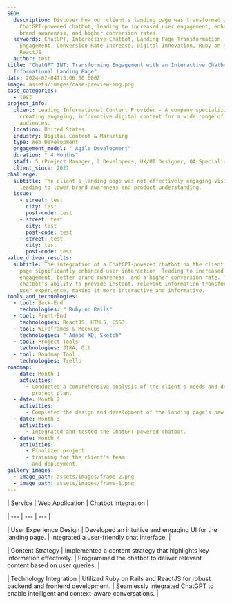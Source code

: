 ```yaml
---
SEO:
  description: Discover how our client's landing page was transformed with a
    ChatGPT-powered chatbot, leading to increased user engagement, enhanced
    brand awareness, and higher conversion rates.
  keywords: ChatGPT, Interactive Chatbot, Landing Page Transformation, User
    Engagement, Conversion Rate Increase, Digital Innovation, Ruby on Rails,
    ReactJS
  author: test
title: "ChatGPT INT: Transforming Engagement with an Interactive Chatbot on an
  Informational Landing Page"
date: 2024-02-04T13:06:00.000Z
image: assets/images/case-preview-img.png
case_categories:
  - test
project_info:
  client: Leading Informational Content Provider - A company specializing in
    creating engaging, informative digital content for a wide range of
    audiences.
  location: United States
  industry: Digital Content & Marketing
  type: Web Development
  engagement_model: " Agile Development"
  duration: " 4 Months"
  staff: 5 (Project Manager, 2 Developers, UX/UI Designer, QA Specialist)
  client_since: 2021
challenge:
  subtitle: The client's landing page was not effectively engaging visitors,
    leading to lower brand awareness and product understanding.
  issue:
    - street: test
      city: test
      post-code: test
    - street: test
      city: test
      post-code: test
    - street: test
      city: test
      post-code: test
value_driven_results:
  subtitle: The integration of a ChatGPT-powered chatbot on the client's landing
    page significantly enhanced user interaction, leading to increased
    engagement, better brand awareness, and a higher conversion rate. The
    chatbot's ability to provide instant, relevant information transformed the
    user experience, making it more interactive and informative.
tools_and_technologies:
  - tool: Back-End
    technologies: " Ruby on Rails"
  - tool: Front-End
    technologies: ReactJS, HTML5, CSS3
  - tool: Wireframes & Mockups
    technologies: " Adobe XD, Sketch"
  - tool: Project Tools
    technologies: JIRA, Git
  - tool: Roadmap Tool
    technologies: Trello
roadmap:
  - date: Month 1
    activities:
      - Conducted a comprehensive analysis of the client's needs and developed a
        project plan.
  - date: Month 2
    activities:
      - Completed the design and development of the landing page's new UI.
  - date: Month 3
    activities:
      - Integrated and tested the ChatGPT-powered chatbot.
  - date: Month 4
    activities:
      - Finalized project
      - training for the client's team
      - and deployment.
gallery_images:
  - image_path: assets/images/frame-2.png
  - image_path: assets/images/frame-1.png
---
```

\| Service | Web Application | Chatbot Integration |

\| --- | --- | --- |

\| User Experience Design | Developed an intuitive and engaging UI for the landing page. | Integrated a user-friendly chat interface. |

\| Content Strategy | Implemented a content strategy that highlights key information effectively. | Programmed the chatbot to deliver relevant content based on user queries. |

\| Technology Integration | Utilized Ruby on Rails and ReactJS for robust backend and frontend development. | Seamlessly integrated ChatGPT to enable intelligent and context-aware conversations. |

